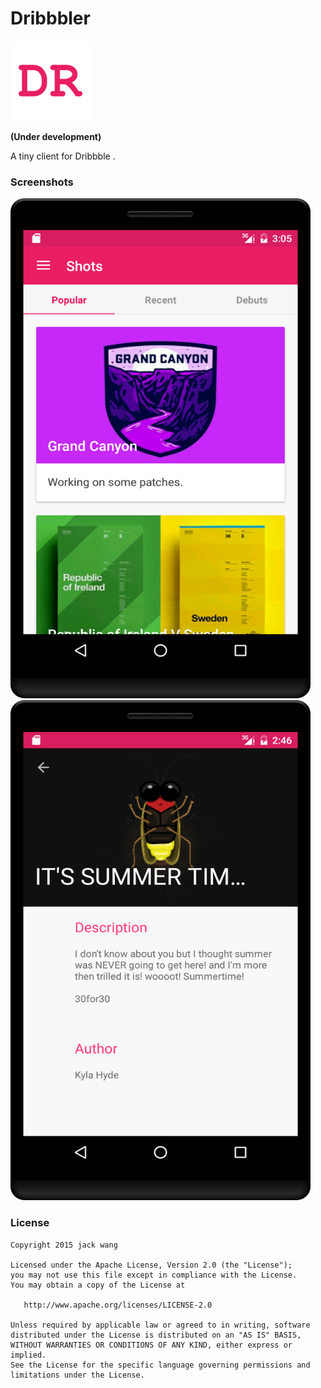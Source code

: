 # Dribbbler

<img src="screenshots/ic_launcher.png" width="128" height="128" />

**(Under development)** 

A tiny client for Dribbble . 

### Screenshots

<img src="screenshots/device-2016-06-14-110556.png" width="480" height="800" />   

<img src="screenshots/device-2016-06-14-104656.png"  width="480" height="800"/>

### License
```
Copyright 2015 jack wang

Licensed under the Apache License, Version 2.0 (the "License");
you may not use this file except in compliance with the License.
You may obtain a copy of the License at

   http://www.apache.org/licenses/LICENSE-2.0

Unless required by applicable law or agreed to in writing, software
distributed under the License is distributed on an "AS IS" BASIS,
WITHOUT WARRANTIES OR CONDITIONS OF ANY KIND, either express or implied.
See the License for the specific language governing permissions and
limitations under the License.
```
